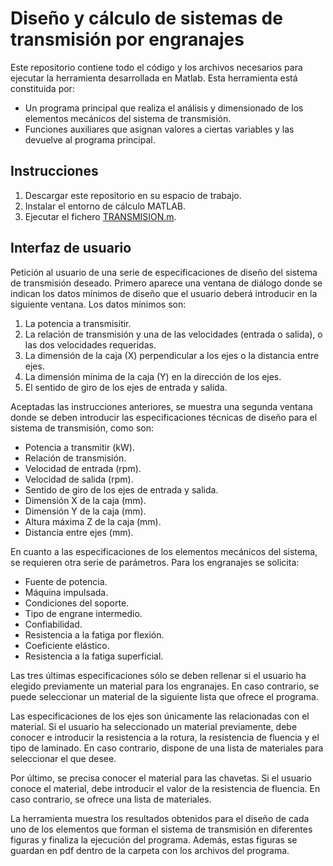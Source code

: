 # Diseño y cálculo de sistemas de transmisión por engranajes
Este repositorio contiene todo el código y los archivos necesarios para ejecutar la herramienta desarrollada en Matlab. Esta herramienta está constituida por:
- Un programa principal que realiza el análisis y dimensionado de los elementos mecánicos del sistema de transmisión.
- Funciones auxiliares que asignan valores a ciertas variables y las devuelve al programa principal.
## Instrucciones
1. Descargar este repositorio en su espacio de trabajo.
2. Instalar el entorno de cálculo MATLAB.
3. Ejecutar el fichero [TRANSMISION.m](https://github.com/alegongar/calc_gearsystem/blob/master/TRANSMISION.m).
## Interfaz de usuario
Petición al usuario de una serie de especificaciones de diseño del sistema de transmisión deseado.
Primero aparece una ventana de diálogo donde se indican los datos mínimos de diseño que el usuario deberá introducir en la siguiente ventana. Los datos mínimos son:
1. La potencia a transmisitir.
2. La relación de transmisión y una de las velocidades (entrada o salida), o las dos velocidades requeridas.
3. La dimensión de la caja (X) perpendicular a los ejes o la distancia entre ejes.
4. La dimensión mínima de la caja (Y) en la dirección de los ejes.
5. El sentido de giro de los ejes de entrada y salida.

Aceptadas las instrucciones anteriores, se muestra una segunda ventana donde se deben introducir las especificaciones técnicas de diseño para el sistema de transmisión, como son:
- Potencia a transmitir (kW).
- Relación de transmisión.
- Velocidad de entrada (rpm).
- Velocidad de salida (rpm).
- Sentido de giro de los ejes de entrada y salida.
- Dimensión X de la caja (mm).
- Dimensión Y de la caja (mm).
- Altura máxima Z de la caja (mm).
- Distancia entre ejes (mm).

En cuanto a las especificaciones de los elementos mecánicos del sistema, se requieren otra serie de parámetros. Para los engranajes se solicita:
- Fuente de potencia.
- Máquina impulsada.
- Condiciones del soporte.
- Tipo de engrane intermedio.
- Confiabilidad.
- Resistencia a la fatiga por flexión.
- Coeficiente elástico.
- Resistencia a la fatiga superficial.

Las tres últimas especificaciones sólo se deben rellenar si el usuario ha elegido previamente un material para los engranajes. En caso contrario, se puede seleccionar un material de la siguiente lista que ofrece el programa.

Las especificaciones de los ejes son únicamente las relacionadas con el material. Si el usuario ha seleccionado un material previamente, debe conocer e introducir la resistencia a la rotura, la resistencia de fluencia y el tipo de laminado. En caso contrario, dispone de una lista de materiales para seleccionar el que desee.

Por último, se precisa conocer el material para las chavetas. Si el usuario conoce el material, debe introducir el valor de la resistencia de fluencia. En caso contrario, se ofrece una lista de materiales.

La herramienta muestra los resultados obtenidos para el diseño de cada uno de los elementos que forman el sistema de transmisión en diferentes figuras y finaliza la ejecución del programa. Además, estas figuras se guardan en pdf dentro de la carpeta con los archivos del programa.
